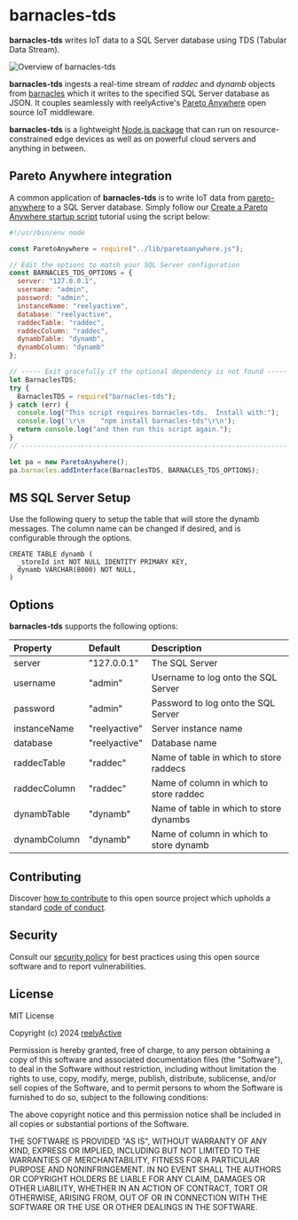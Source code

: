 # barnacles-tds

**barnacles-tds** writes IoT data to a SQL Server database using TDS (Tabular Data Stream).

![Overview of barnacles-tds](https://reelyactive.github.io/barnacles-tds/images/overview.png)

**barnacles-tds** ingests a real-time stream of _raddec_ and _dynamb_ objects from [barnacles](https://github.com/reelyactive/barnacles/) which it writes to the specified SQL Server database as JSON. It couples seamlessly with reelyActive's [Pareto Anywhere](https://www.reelyactive.com/pareto/anywhere/) open source IoT middleware.

**barnacles-tds** is a lightweight [Node.js package](https://www.npmjs.com/package/barnacles-tds) that can run on resource-constrained edge devices as well as on powerful cloud servers and anything in between.

## Pareto Anywhere integration

A common application of **barnacles-tds** is to write IoT data from [pareto-anywhere](https://github.com/reelyactive/pareto-anywhere) to a SQL Server database. Simply follow our [Create a Pareto Anywhere startup script](https://reelyactive.github.io/diy/pareto-anywhere-startup-script/) tutorial using the script below:

```javascript
#!/usr/bin/env node

const ParetoAnywhere = require("../lib/paretoanywhere.js");

// Edit the options to match your SQL Server configuration
const BARNACLES_TDS_OPTIONS = {
  server: "127.0.0.1",
  username: "admin",
  password: "admin",
  instanceName: "reelyactive",
  database: "reelyactive",
  raddecTable: "raddec",
  raddecColumn: "raddec",
  dynambTable: "dynamb",
  dynambColumn: "dynamb"
};

// ----- Exit gracefully if the optional dependency is not found -----
let BarnaclesTDS;
try {
  BarnaclesTDS = require("barnacles-tds");
} catch (err) {
  console.log("This script requires barnacles-tds.  Install with:");
  console.log('\r\n    "npm install barnacles-tds"\r\n');
  return console.log("and then run this script again.");
}
// -------------------------------------------------------------------

let pa = new ParetoAnywhere();
pa.barnacles.addInterface(BarnaclesTDS, BARNACLES_TDS_OPTIONS);
```

## MS SQL Server Setup

Use the following query to setup the table that will store the dynamb messages.
The column name can be changed if desired, and is configurable through the options.

```
CREATE TABLE dynamb (
  _storeId int NOT NULL IDENTITY PRIMARY KEY,
  dynamb VARCHAR(8000) NOT NULL,
)
```

## Options

**barnacles-tds** supports the following options:

| Property     | Default           | Description                             |
| :----------- | :---------------- | :-------------------------------------- |
| server       | "127.0.0.1"       | The SQL Server                          |
| username     | "admin"           | Username to log onto the SQL Server     |
| password     | "admin"           | Password to log onto the SQL Server     |
| instanceName | "reelyactive"     | Server instance name                    |
| database     | "reelyactive"     | Database name                           |
| raddecTable  | "raddec"          | Name of table in which to store raddecs |
| raddecColumn | "raddec"          | Name of column in which to store raddec |
| dynambTable  | "dynamb"          | Name of table in which to store dynambs |
| dynambColumn | "dynamb"          | Name of column in which to store dynamb |

## Contributing

Discover [how to contribute](CONTRIBUTING.md) to this open source project which upholds a standard [code of conduct](CODE_OF_CONDUCT.md).

## Security

Consult our [security policy](SECURITY.md) for best practices using this open source software and to report vulnerabilities.

## License

MIT License

Copyright (c) 2024 [reelyActive](https://www.reelyactive.com)

Permission is hereby granted, free of charge, to any person obtaining a copy of this software and associated documentation files (the "Software"), to deal in the Software without restriction, including without limitation the rights to use, copy, modify, merge, publish, distribute, sublicense, and/or sell copies of the Software, and to permit persons to whom the Software is furnished to do so, subject to the following conditions:

The above copyright notice and this permission notice shall be included in all copies or substantial portions of the Software.

THE SOFTWARE IS PROVIDED "AS IS", WITHOUT WARRANTY OF ANY KIND, EXPRESS OR
IMPLIED, INCLUDING BUT NOT LIMITED TO THE WARRANTIES OF MERCHANTABILITY,
FITNESS FOR A PARTICULAR PURPOSE AND NONINFRINGEMENT. IN NO EVENT SHALL THE
AUTHORS OR COPYRIGHT HOLDERS BE LIABLE FOR ANY CLAIM, DAMAGES OR OTHER
LIABILITY, WHETHER IN AN ACTION OF CONTRACT, TORT OR OTHERWISE, ARISING FROM,
OUT OF OR IN CONNECTION WITH THE SOFTWARE OR THE USE OR OTHER DEALINGS IN
THE SOFTWARE.
